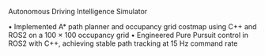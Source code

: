 Autonomous Driving Intelligence Simulator 

• Implemented A* path planner and occupancy grid costmap using C++ and ROS2 on a 100 × 100 occupancy grid
• Engineered Pure Pursuit control in ROS2 with C++, achieving stable path tracking at 15 Hz command rate
